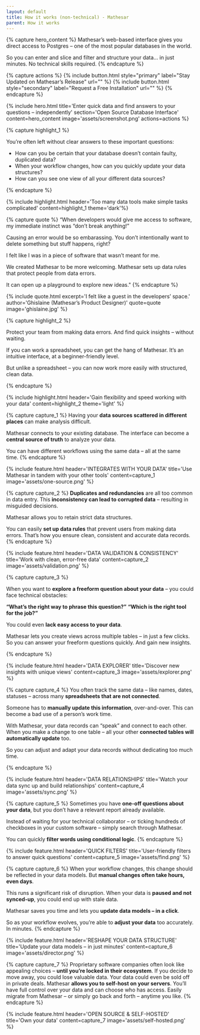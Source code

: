 ```yaml
---
layout: default
title: How it works (non-technical) - Mathesar
parent: How it works
---
```

{% capture hero_content %}
Mathesar’s web-based interface gives you direct access to Postgres – one of the most popular databases in the world.

So you can enter and slice and filter and structure your data… in just minutes.
No technical skills required.
{% endcapture %}

{% capture actions %}
{% include button.html style="primary" label="Stay Updated on Mathesar’s Release" url="" %}
{% include button.html style="secondary" label="Request a Free Installation" url="" %}
{% endcapture %}

{% include hero.html
title='Enter quick data and find answers to your questions – independently'
section='Open Source Database Interface' content=hero_content
image='assets/screenshot.png' actions=actions %}

{% capture highlight_1 %}

You’re often left without clear answers to these important questions:

- How can you be certain that your database doesn’t contain faulty, duplicated data?
- When your workflow changes, how can you quickly update your data structures?
- How can you see one view of all your different data sources?

{% endcapture %}

{% include highlight.html header='Too many data tools make simple tasks complicated' content=highlight_1 theme='dark'%}

{% capture quote %}
“When developers would give me access to software, my immediate instinct was “don’t break anything!”

Causing an error would be so embarassing. You don’t intentionally want to delete something but stuff happens, right?

I felt like I was in a piece of software that wasn’t meant for me.

We created Mathesar to be more welcoming. Mathesar sets up data rules that protect people from data errors.

It can open up a playground to explore new ideas."
{% endcapture %}

{%
include quote.html
excerpt='I felt like a guest in the developers’ space.'
author='Ghislaine (Mathesar’s Product Designer)'
quote=quote
image='ghislaine.jpg'
%}

{% capture highlight_2 %}

Protect your team from making data errors. And find quick insights – without waiting.

If you can work a spreadsheet, you can get the hang of Mathesar.
It’s an intuitive interface, at a beginner-friendly level.

But unlike a spreadsheet – you can now work more easily with structured, clean data.

{% endcapture %}

{% include highlight.html header='Gain flexibility and speed working with your data' content=highlight_2 theme='light' %}

{% capture capture_1 %}
Having your **data sources scattered in different places** can make analysis difficult.

Mathesar connects to your existing database. The interface can become a **central source of truth** to analyze your data.

You can have different workflows using the same data – all at the same time.
{% endcapture %}

{% include feature.html
    header='INTEGRATES WITH YOUR DATA'
    title='Use Mathesar in tandem with your other tools'
    content=capture_1
    image='assets/one-source.png'
%}

{% capture capture_2 %}
**Duplicates and redundancies** are all too common in data entry. This **inconsistency can lead to corrupted data** – resulting in misguided decisions.

Mathesar allows you to retain strict data structures.

You can easily **set up data rules** that prevent users from making data errors.
That’s how you ensure clean, consistent and accurate data records.
{% endcapture %}

{% include feature.html
    header='DATA VALIDATION & CONSISTENCY'
    title='Work with clean, error-free data'
    content=capture_2
    image='assets/validation.png'
%}

{% capture capture_3 %}

When you want to **explore a freeform question about your data** – you could face technical obstacles:

**“What’s the right way to phrase this question?”**
**“Which is the right tool for the job?”**

You could even **lack easy access to your data**.

Mathesar lets you create views across multiple tables – in just a few clicks. So you can answer your freeform questions quickly. And gain new insights.

{% endcapture %}

{% include feature.html
    header='DATA EXPLORER'
    title='Discover new insights with unique views'
    content=capture_3
    image='assets/explorer.png'
%}

{% capture capture_4 %}
You often track the same data – like names, dates, statuses – across many **spreadsheets that are not connected**.

Someone has to **manually update this information**, over-and-over. This can become a bad use of a person’s work time.

With Mathesar, your data records can “speak” and connect to each other. When you make a change to one table – all your other **connected tables will automatically update** too.

So you can adjust and adapt your data records without dedicating too much time.

{% endcapture %}

{% include feature.html
    header='DATA RELATIONSHIPS'
    title='Watch your data sync up and build relationships'
    content=capture_4
    image='assets/sync.png'
%}

{% capture capture_5 %}
Sometimes you have **one-off questions about your data**, but you don’t have a relevant report already available.

Instead of waiting for your technical collaborator – or ticking hundreds of checkboxes in your custom software – simply search through Mathesar.

You can quickly **filter words using conditional logic**.
{% endcapture %}

{% include feature.html
    header='QUICK FILTERS'
    title='User-friendly filters to answer quick questions'
    content=capture_5
    image='assets/find.png'
%}

{% capture capture_6 %}
When your workflow changes, this change should be reflected in your data models.
But **manual changes often take hours, even days**.

This runs a significant risk of disruption. When your data is **paused and not synced-up**, you could end up with stale data.

Mathesar saves you time and lets you **update data models – in a click**.

So as your workflow evolves, you’re able to **adjust your data** too accurately. In minutes.
{% endcapture %}

{% include feature.html
    header='RESHAPE YOUR DATA STRUCTURE'
    title='Update your data models – in just minutes'
    content=capture_6
    image='assets/director.png'
%}

{% capture capture_7 %}
Proprietary software companies often look like appealing choices – **until you’re locked in their ecosystem**.
If you decide to move away, you could lose valuable data. Your data could even be sold off in private deals.
Mathesar **allows you to self-host on your servers**. You’ll have full control over your data and can choose who has access.
Easily migrate from Mathesar – or simply go back and forth – anytime you like.
{% endcapture %}

{% include feature.html
    header='OPEN SOURCE & SELF-HOSTED'
    title='Own your data'
    content=capture_7
    image='assets/self-hosted.png'
%}
